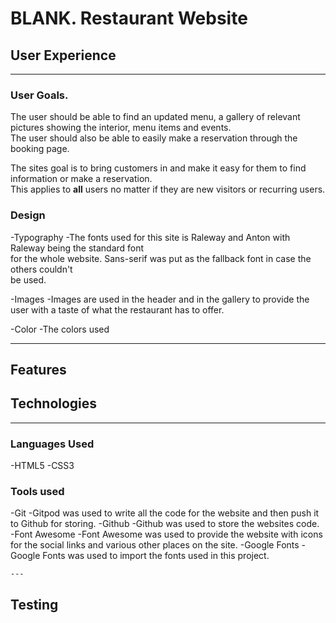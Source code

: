 # BLANK. Restaurant Website

## User Experience

---

### User Goals.

The user should be able to find an updated menu, a gallery of relevant pictures showing the interior, menu items and events.  
The user should also be able to easily make a reservation through the booking page.

The sites goal is to bring customers in and make it easy for them to find information or make a reservation.  
This applies to **all** users no matter if they are new visitors or recurring users.

### Design

-Typography
    -The fonts used for this site is Raleway and Anton with Raleway being the standard font  
    for the whole website. Sans-serif was put as the fallback font in case the others couldn't  
    be used.

-Images
    -Images are used in the header and in the gallery to provide the user with a taste of what the restaurant has to offer.  

-Color
    -The colors used

---

## Features

## Technologies

---

### Languages Used
-HTML5
-CSS3

### Tools used

-Git
    -Gitpod was used to write all the code for the website and then push it to Github for storing.
-Github
    -Github was used to store the websites code.
-Font Awesome
    -Font Awesome was used to provide the website with icons for the social links and various other places on the site.
-Google Fonts
    - Google Fonts was used to import the fonts used in this project.

    ---

## Testing

